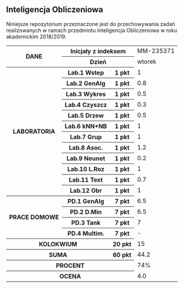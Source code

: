 ﻿## Inteligencja Obliczeniowa

Niniejsze repozytorium przeznaczone jest do przechowywania zadań
realizowanych w ramach przedmiotu Inteligencja Obliczeniowa
w roku akademickim 2018/2019.

<table>
	<tr>
		<th colspan=1 rowspan=2>DANE</th>
		<th colspan=2 rowspan=1>Inicjały z indeksem</th>
		<td>MM-235371</td>
	</tr>
	<tr>
		<th colspan=2 rowspan=1>Dzień</th>
		<td>wtorek</td>
	</tr>
	<tr>
		<th colspan=1 rowspan=12>LABORATORIA</th>
		<th>Lab.1 Wstep</th>
		<th>1 pkt</th>
		<td>1</td>
	</tr>
	<tr>
		<th>Lab.2 GenAlg</th>
		<th>1 pkt</th>
		<td>0.8</td>
	</tr>
	<tr>
		<th>Lab.3 Wykres</th>
		<th>1 pkt</th>
		<td>0.5</td>
	</tr>
	<tr>
		<th>Lab.4 Czyszcz</th>
		<th>1 pkt</th>
		<td>0.3</td>
	</tr>
	<tr>
		<th>Lab.5 Drzew</th>
		<th>1 pkt</th>
		<td>0.5</td>
	</tr>
	<tr>
		<th>Lab.6 kNN+NB</th>
		<th>1 pkt</th>
		<td>1</td>
	</tr>
	<tr>
		<th>Lab.7 Grup</th>
		<th>1 pkt</th>
		<td>1</td>
	</tr>
	<tr>
		<th>Lab.8 Asoc.</th>
		<th>1 pkt</th>
		<td>1.2</td>
	</tr>
	<tr>
		<th>Lab.9 Neunet</th>
		<th>1 pkt</th>
		<td>0.2</td>
	</tr>
	<tr>
		<th>Lab.10 L.Roz</th>
		<th>1 pkt</th>
		<td>1</td>
	</tr>
	<tr>
		<th>Lab.11 Text</th>
		<th>1 pkt</th>
		<td>0.7</td>
	</tr>
	<tr>
		<th>Lab.12 Obr</th>
		<th>1 pkt</th>
		<td>1</td>
	</tr>
	<tr>
		<th colspan=1 rowspan=4>PRACE DOMOWE</th>
		<th>PD.1 GenAlg</th>
		<th>7 pkt</th>
		<td>6.5</td>
	</tr>
	<tr>
		<th>PD.2 D.Min</th>
		<th>7 pkt</th>
		<td>6.5</td>
	</tr>
	<tr>
		<th>PD.3 Tank</th>
		<th>7 pkt</th>
		<td>7</td>
	</tr>
	<tr>
		<th>PD.4 Multim.</th>
		<th>7 pkt</th>
		<td>-</td>
	</tr>
	<tr>
		<th colspan=2 rowspan=1>KOLOKWIUM</th>
		<th>20 pkt</th>
		<td>15</td>
	</tr>
	<tr>
		<th colspan=2 rowspan=1>SUMA</th>
		<th>60 pkt</th>
		<td>44.2</td>
	</tr>
	<tr>
		<th colspan=3 rowspan=1>PROCENT</th>
		<td>74%</td>
	</tr>
	<tr>
		<th colspan=3 rowspan=1>OCENA</th>
		<td>4.0</td>
	</tr>
</table>
